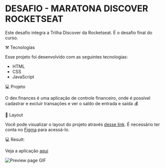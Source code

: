 # DESAFIO - MARATONA DISCOVER ROCKETSEAT

Este desafio integra a Trilha Discover da Rocketseat. É o desafio final do curso.

⚒️ Tecnologias

Esse projeto foi desenvolvido com as seguintes tecnologias:

- HTML
- CSS
- JavaScript

💻 Projeto

O dev.finances é uma aplicação de controle financeiro, onde é possível cadastrar e excluir transações e ver o saldo de entrada e saída 💰

🔖 Layout

Você pode visualizar o layout do projeto através [desse link](https://www.figma.com/file/7Vu9DzUaCZIV4nibzkjgB4/dev.finance%24-Maratona-Discover). É necessário ter conta no [Figma](https://figma.com) para acessá-lo.

💻 Result:

Veja a aplicação [aqui](https://dev-finance-dun.vercel.app/)

![Preview page GIF](./mockup/preview.gif)

